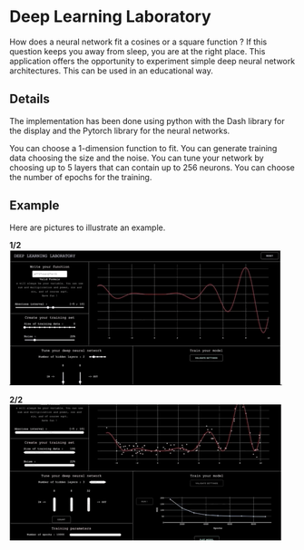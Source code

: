 # Deep Learning Laboratory

How does a neural network fit a cosines or a square function ? If this question keeps you away from sleep, you are at the right place.
This application offers the opportunity to experiment simple deep neural network architectures. This can be used in an educational way. 

## Details

The implementation has been done using python with the Dash library for the display and the Pytorch library for the neural networks. 

You can choose a 1-dimension function to fit. You can generate training data choosing the size and the noise. You can tune your network by choosing up to 5 layers that can contain up to 256 neurons. You can choose the number of epochs for the training.


## Example

Here are pictures to illustrate an example.

**1/2**
![](gifs/DLLgif1.gif)

**2/2**
![](gifs/DLLgif2.gif)
